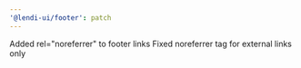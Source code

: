 ```yaml
---
'@lendi-ui/footer': patch
---
```


Added rel="noreferrer" to footer links
Fixed noreferrer tag for external links only

